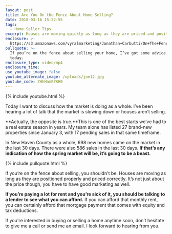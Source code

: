 ```yaml
---
layout: post
title: Are You On the Fence About Home Selling?
date: 2018-03-16 15:22:55
tags:
  - Home Seller Tips
excerpt: Houses are moving quickly as long as they are priced and positioned correctly.
enclosure: >-
  https://s3.amazonaws.com/vyralmarketing/Jonathan+Carbutti/On+The+Fence+About+Selling+Your+Home%253F.mp4
pullquote: >-
  If you’re on the fence about selling your home, I’ve got some advice for you
  today.
enclosure_type: video/mp4
enclosure_time:
use_youtube_image: false
youtube_alternate_image: /uploads/jon12.jpg
youtube_code: ZHhHnmEZKH0
---
```


{% include youtube.html %}

Today I want to discuss how the market is doing as a whole. I’ve been hearing a lot of talk that the market is slowing down or houses aren’t selling.

**Actually, the opposite is true.**This is one of the best starts we’ve had to a real estate season in years. My team alone has listed 27 brand-new properties since January 3, with 17 pending sales in that same timeframe.

In New Haven County as a whole, 698 new homes came on the market in the last 30 days. There were also 586 sales in the last 30 days. **If that’s any indication of how the spring market will be, it’s going to be a beast.**

{% include pullquote.html %}

If you’re on the fence about selling, you shouldn't be. Houses are moving as long as they are positioned properly and priced correctly. It’s not just about the price though, you have to have good marketing as well.

**If you’re paying a lot for rent and you’re sick of it, you should be talking to a lender to see what you can afford.** If you can afford that monthly rent, you can certainly afford that mortgage payment that comes with equity and tax deductions.

If you're interested in buying or selling a home anytime soon, don’t hesitate to give me a call or send me an email. I look forward to hearing from you.
